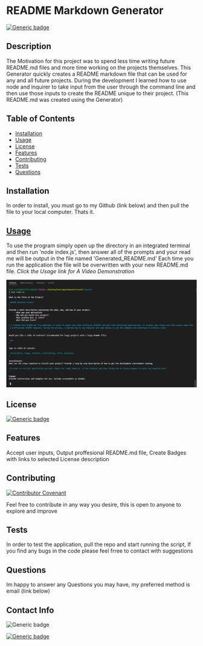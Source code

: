 
# README Markdown Generator
[![Generic badge](https://img.shields.io/badge/License-MIT-<COLOR>.svg)](https://choosealicense.com/licenses/mit/)

## Description

The Motivation for this project was to spend less time writing future README.md files and more time working on the projects themselves. This Generator quickly creates a README markdown file that can be used for any and all future projects. During the development I learned how to use node and inquirer to take input from the user  through the command line and then use those inputs to create the README unique to their project. (This README.md was created using the Generator)

## Table of Contents 

- [Installation](#installation})
- [Usage](#usage})
- [License](#license)
- [Features](#features)
- [Contributing](#contributing)
- [Tests](#tests)
- [Questions](#questions)

## Installation

In order to install, you must go to my Github (link below) and then pull the file to your local computer. Thats it.

## [Usage](https://drive.google.com/file/d/1EStVQw3D2e-pQF9hatZE5sgx9B2GMr3h/view)

To use the program simply open up the directory in an integrated terminal and then run 'node index.js', then answer all of the prompts and your read me will be output in the file named 'Generated_README.md' Each time you run the application the file will be overwritten with your new README.md file. *Click the Usage link for A Video Demonstration*

![Image of generator in action!](assets/images/screenshot.png)

## License

[![Generic badge](https://img.shields.io/badge/License-MIT-<COLOR>.svg)](https://choosealicense.com/licenses/mit/)

## Features

Accept user inputs, Output proffesional README.md file, Create Badges with links to selected License description    

## Contributing

[![Contributor Covenant](https://img.shields.io/badge/Contributor%20Covenant-2.1-4baaaa.svg)](code_of_conduct.md)

Feel free to contribute in any way you desire, this is open to anyone to explore and improve    

## Tests

In order to test the application, pull the repo and start running the script, If you find any bugs in the code please feel frree to contact with suggestions    

## Questions

Im happy to answer any Questions you may have, my preferred method is email (link below)    

## Contact Info

![Generic badge](https://img.shields.io/badge/Email-Brad.schill.school@gmail.com-blue.svg)

[![Generic badge](https://img.shields.io/badge/Github-purple.svg)](https://github.com/B-alt-del/README-markdown-creator)

